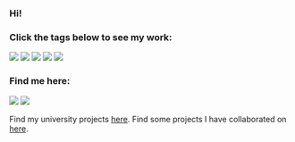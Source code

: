 ### Hi!

### Click the tags below to see my work:

<a href="https://github.com/search?q=user%3Atobysmith568+user%3ATobyAndToby+user%3Agit-filesystem+user%3Agetsetup-cli+user%3AFibre-App+user%3Atobysmith568-university+typescript&type=repositories&s=updated&o=desc"><img src="https://img.shields.io/badge/Typescript-%23007BCD.svg?style=for-the-badge&logo=Typescript&logoColor=white&link=https://github.com/search?q=user%3Atobysmith568+user%3ATobyAndToby+user%3Agit-filesystem+user%3Agetsetup-cli+user%3AFibre-App+user%3Atobysmith568-university+typescript&type=repositories&s=updated&o=desc"/></a>
<a href="https://github.com/search?q=user%3Atobysmith568+user%3ATobyAndToby+user%3Agit-filesystem+user%3Agetsetup-cli+user%3AFibre-App+user%3Atobysmith568-university+csharp&type=repositories&s=updated&o=desc"><img src="https://img.shields.io/badge/C--Sharp-%23330081.svg?style=for-the-badge&logo=C%20Sharp&logoColor=white&link=https://github.com/search?q=user%3Atobysmith568+user%3ATobyAndToby+user%3Agit-filesystem+user%3Agetsetup-cli+user%3AFibre-App+user%3Atobysmith568-university+csharp&type=repositories&s=updated&o=desc"/></a>
<a href="https://github.com/search?q=user%3Atobysmith568+user%3ATobyAndToby+user%3Agit-filesystem+user%3Agetsetup-cli+user%3AFibre-App+user%3Atobysmith568-university+react&type=repositories&s=updated&o=desc"><img src="https://img.shields.io/badge/React-%2361DAFB.svg?style=for-the-badge&logo=React&logoColor=black&link=https://github.com/search?q=user%3Atobysmith568+user%3ATobyAndToby+user%3Agit-filesystem+user%3Agetsetup-cli+user%3AFibre-App+user%3Atobysmith568-university+react&type=repositories&s=updated&o=desc"/></a>
<a href="https://github.com/search?q=user%3Atobysmith568+user%3ATobyAndToby+user%3Agit-filesystem+user%3Agetsetup-cli+user%3AFibre-App+user%3Atobysmith568-university+angular&type=repositories&s=updated&o=desc"><img src="https://img.shields.io/badge/Angular-%23DD0330.svg?style=for-the-badge&logo=Angular&logoColor=white&link=https://github.com/search?q=user%3Atobysmith568+user%3ATobyAndToby+user%3Agit-filesystem+user%3Agetsetup-cli+user%3AFibre-App+user%3Atobysmith568-university+angular&type=repositories&s=updated&o=desc"/></a>
<a href="https://github.com/search?q=user%3Atobysmith568+user%3ATobyAndToby+user%3Agit-filesystem+user%3Agetsetup-cli+user%3AFibre-App+user%3Atobysmith568-university+nodejs&type=repositories&s=updated&o=desc"><img src="https://img.shields.io/badge/Node.js-%23026E00.svg?style=for-the-badge&logo=node.js&logoColor=white&link=https://github.com/search?q=user%3Atobysmith568+user%3ATobyAndToby+user%3Agit-filesystem+user%3Agetsetup-cli+user%3AFibre-App+user%3Atobysmith568-university+nodejs&type=repositories&s=updated&o=desc"/></a>

### Find me here:

<a href="https://tobysmith.uk"><img src="https://img.shields.io/badge/Website-%231E73BE.svg?style=for-the-badge&logoColor=white&link=https://tobysmith.uk"/></a>
<a href="https://www.linkedin.com/in/tobysmith568/"><img src="https://img.shields.io/badge/Linkedin-%230077B5.svg?style=for-the-badge&logoColor=white&link=https://www.linkedin.com/in/tobysmith568/"/></a>

Find my university projects <a href="https://github.com/tobysmith568-university">here</a>.
Find some projects I have collaborated on <a href="https://github.com/TobyAndToby">here</a>.
